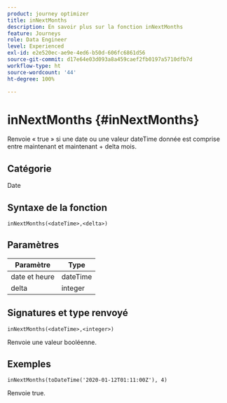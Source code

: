 ```yaml
---
product: journey optimizer
title: inNextMonths
description: En savoir plus sur la fonction inNextMonths
feature: Journeys
role: Data Engineer
level: Experienced
exl-id: e2e520ec-ae9e-4ed6-b50d-606fc6861d56
source-git-commit: d17e64e03d093a8a459caef2fb0197a5710dfb7d
workflow-type: ht
source-wordcount: '44'
ht-degree: 100%

---
```


# inNextMonths {#inNextMonths}

Renvoie « true » si une date ou une valeur dateTime donnée est comprise entre maintenant et maintenant + delta mois.

## Catégorie

Date

## Syntaxe de la fonction

`inNextMonths(<dateTime>,<delta>)`

## Paramètres

| Paramètre | Type |
|-----------|------------------|
| date et heure | dateTime |
| delta | integer |

## Signatures et type renvoyé

`inNextMonths(<dateTime>,<integer>)`

Renvoie une valeur booléenne.

## Exemples

`inNextMonths(toDateTime('2020-01-12T01:11:00Z'), 4)`

Renvoie true.
